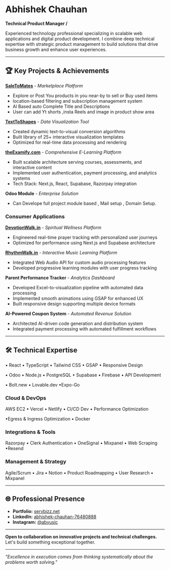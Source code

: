 # Abhishek Chauhan

**Technical Product Manager /**

Experienced technology professional specializing in scalable web applications and digital product development. I combine deep technical expertise with strategic product management to build solutions that drive business growth and enhance user experiences.

---

## 🏆 Key Projects & Achievements

**[SaleToMates](https://saletomates.store)** - *Marketplace Platform*
- Explore or Post You products in you near-by to sell or Buy used items
- location-based filtering and subscription management system
- Al Based auto Complete Title and Descriptions
- User can add Yt shorts ,insta Reels and image in product show area

**[TextToShapes](https://dashboard.texttoshape.com)** - *Data Visualization Tool*
- Created dynamic text-to-visual conversion algorithms
- Built library of 25+ interactive visualization templates
- Optimized for real-time data processing and rendering

**[theExamify.com](https://theexamify.com)** - *Comprehensive E-Learning Platform*
- Built scalable architecture serving courses, assessments, and interactive content
- Implemented user authentication, payment processing, and analytics systems
- Tech Stack: Next.js, React, Supabase, Razorpay integration

**Odoo Module** - *Enterprise Solution*
- Can Develope full project module based , Mail setup , Domain Setup.
  
### Consumer Applications
**[DevotionWalk.in](https://devotionwalk.in)** - *Spiritual Wellness Platform*
- Engineered real-time prayer tracking with personalized user journeys
- Optimized for performance using Next.js and Supabase architecture

**[RhythmWalk.in](https://rhythmwalk.in)** - *Interactive Music Learning Platform*
- Integrated Web Audio API for custom audio processing features
- Developed progressive learning modules with user progress tracking

**Parent Performance Tracker** - *Analytics Dashboard*
- Developed Excel-to-visualization pipeline with automated data processing
- Implemented smooth animations using GSAP for enhanced UX
- Built responsive design supporting multiple device formats

**AI-Powered Coupon System** - *Automated Revenue Solution*
- Architected AI-driven code generation and distribution system
- Integrated payment processing with automated fulfillment workflows

---

## 🛠️ Technical Expertise

• React • TypeScript • Tailwind CSS • GSAP • Responsive Design

• Odoo • Node.js • PostgreSQL • Supabase • Firebase • API Development 

• Bolt.new • Lovable.dev •Expo-Go

### **Cloud & DevOps**
AWS EC2 • Vercel • Netlify • CI/CD Dev • Performance Optimization

•Egress & Ingress Optimization • Docker

### **Integrations & Tools**
Razorpay • Clerk Authentication • OneSignal • Mixpanel • Web Scraping •Resend

### **Management & Strategy**
Agile/Scrum • Jira • Notion • Product Roadmapping • User Research • Mixpanel


---

## 🌐 Professional Presence

- **Portfolio:** [servbizz.net](https://servbizz.net)
- **LinkedIn:** [abhishek-chauhan-76480888](https://www.linkedin.com/in/abhishek-chauhan-76480888/)
- **Instagram:** [@abyusic](https://www.instagram.com/abyusic/)

---

**Open to collaboration on innovative projects and technical challenges.** Let's build something exceptional together.

---

*"Excellence in execution comes from thinking systematically about the problems worth solving."*
